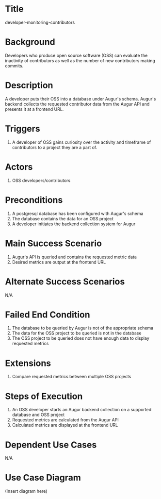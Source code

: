 # Title  
developer-monitoring-contributors  

# Background  
Developers who produce open source software (OSS) can evaluate the inactivity of contributors as well as the number of new contributors making commits.  

# Description  
A developer puts their OSS into a database under Augur's schema. Augur's backend collects the requested contributor data from the Augur API and presents it at a frontend URL.  

# Triggers  
1. A developer of OSS gains curiosity over the activity and timeframe of contributors to a project they are a part of.  

# Actors  
1. OSS developers/contributors 

# Preconditions  
1. A postgresql database has been configured with Augur's schema  
3. The database contains the data for an OSS project  
4. A developer initiates the backend collection system for Augur  

# Main Success Scenario  
1. Augur's API is queried and contains the requested metric data  
2. Desired metrics are output at the frontend URL  

# Alternate Success Scenarios  
N/A  

# Failed End Condition  
1. The database to be queried by Augur is not of the appropriate schema  
2. The data for the OSS project to be queried is not in the database  
3. The OSS project to be queried does not have enough data to display requested metrics  

# Extensions  
1. Compare requested metrics between multiple OSS projects  

# Steps of Execution  
1. An OSS developer starts an Augur backend collection on a supported database and OSS project  
2. Requested metrics are calculated from the Augur API  
3. Calculated metrics are displayed at the frontend URL  

# Dependent Use Cases  
N/A  

# Use Case Diagram  
(Insert diagram here)
